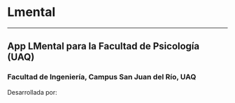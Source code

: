 # Lmental
---

## App LMental para la Facultad de Psicología (UAQ)

### Facultad de Ingeniería, Campus San Juan del Río, UAQ

Desarrollada por:


